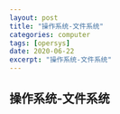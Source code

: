 ```yaml
---
layout: post
title: "操作系统-文件系统"
categories: computer
tags: [opersys]
date: 2020-06-22
excerpt: "操作系统-文件系统"
---
```


## 操作系统-文件系统

